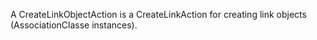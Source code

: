 A CreateLinkObjectAction is a CreateLinkAction for creating link objects (AssociationClasse instances).